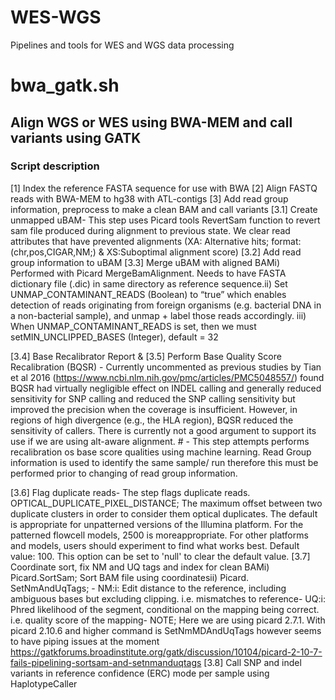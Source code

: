 # WES-WGS
Pipelines and tools for  WES and WGS data processing

# bwa_gatk.sh
## Align WGS or WES using BWA-MEM and call variants using GATK
### Script description 
[1] Index the reference FASTA sequence for use with BWA
[2] Align FASTQ reads with BWA-MEM to hg38 with ATL-contigs
[3] Add read group information, preprocess to make a clean BAM and call variants
[3.1] Create unmapped uBAM- This step uses Picard tools RevertSam function to revert sam file produced during alignment to 
  previous state. We clear read attributes that have prevented  alignments (XA: Alternative hits; format: (chr,pos,CIGAR,NM;) & 
  XS:Suboptimal alignment score) 
[3.2] Add read group information to uBAM
[3.3] Merge uBAM with aligned BAMi) Performed with Picard MergeBamAlignment. Needs to have FASTA dictionary file (.dic) in same 
  directory as reference sequence.ii) Set UNMAP_CONTAMINANT_READS (Boolean) to “true” which enables detection of reads originating 
   from foreign organisms (e.g. bacterial DNA in a non-bacterial sample), and unmap + label those reads accordingly. iii) When 
   UNMAP_CONTAMINANT_READS is set, then we must setMIN_UNCLIPPED_BASES (Integer), default = 32

[3.4] Base Recalibrator Report & [3.5] Perform Base Quality Score Recalibration (BQSR) - Currently uncommented as previous studies 
by Tian et al 2016 (https://www.ncbi.nlm.nih.gov/pmc/articles/PMC5048557/) found  BQSR had virtually negligible effect on INDEL calling 
and generally reduced sensitivity for SNP calling and reduced the SNP calling sensitivity but improved the precision when the coverage 
is insufficient. However, in regions of high divergence (e.g., the HLA region), BQSR reduced the sensitivity of callers. There is 
currently not a good argument to support its use if we are using alt-aware alignment. # - This step attempts performs recalibration 
os base score qualities using machine learning. Read Group information is used to identify the same sample/ run therefore this must 
be performed prior to changing of read group information.

[3.6] Flag duplicate reads- The step flags duplicate reads. OPTICAL_DUPLICATE_PIXEL_DISTANCE; The maximum offset between two duplicate 
clusters in order to consider them optical duplicates. The default is appropriate for unpatterned versions of the Illumina platform. 
For the patterned flowcell models, 2500 is moreappropriate. For other platforms and models, users should experiment to find what 
works best. Default value: 100. This option can be set to 'null' to clear the default value.
[3.7] Coordinate sort, fix NM and UQ tags and index for clean BAMi) Picard.SortSam;  Sort BAM file using coordinatesii) Picard. 
SetNmAndUqTags; - NM:i: Edit distance to the reference, including ambiguous bases but excluding clipping. i.e. mismatches to 
reference- UQ:i: Phred likelihood of the segment, conditional on the mapping being correct. i.e. quality score of the mapping- NOTE; 
Here we are using picard 2.7.1. With picard 2.10.6 and higher command is SetNmMDAndUqTags however seems to have piping issues at the 
moment https://gatkforums.broadinstitute.org/gatk/discussion/10104/picard-2-10-7-fails-pipelining-sortsam-and-setnmanduqtags
[3.8] Call SNP and indel variants in reference confidence (ERC) mode per sample using HaplotypeCaller
